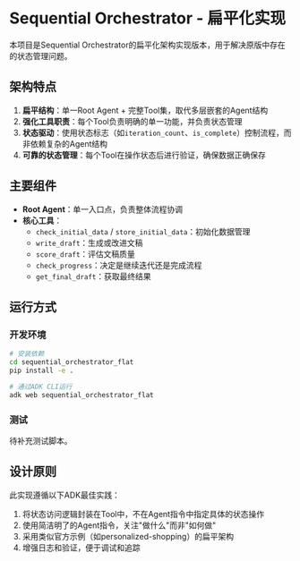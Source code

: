 # Sequential Orchestrator - 扁平化实现

本项目是Sequential Orchestrator的扁平化架构实现版本，用于解决原版中存在的状态管理问题。

## 架构特点

1. **扁平结构**：单一Root Agent + 完整Tool集，取代多层嵌套的Agent结构
2. **强化工具职责**：每个Tool负责明确的单一功能，并负责状态管理
3. **状态驱动**：使用状态标志（如`iteration_count`、`is_complete`）控制流程，而非依赖复杂的Agent结构
4. **可靠的状态管理**：每个Tool在操作状态后进行验证，确保数据正确保存

## 主要组件

- **Root Agent**：单一入口点，负责整体流程协调
- **核心工具**：
  - `check_initial_data` / `store_initial_data`：初始化数据管理
  - `write_draft`：生成或改进文稿
  - `score_draft`：评估文稿质量
  - `check_progress`：决定是继续迭代还是完成流程
  - `get_final_draft`：获取最终结果

## 运行方式

### 开发环境

```bash
# 安装依赖
cd sequential_orchestrator_flat
pip install -e .

# 通过ADK CLI运行
adk web sequential_orchestrator_flat
```

### 测试

待补充测试脚本。

## 设计原则

此实现遵循以下ADK最佳实践：

1. 将状态访问逻辑封装在Tool中，不在Agent指令中指定具体的状态操作
2. 使用简洁明了的Agent指令，关注"做什么"而非"如何做"
3. 采用类似官方示例（如personalized-shopping）的扁平架构
4. 增强日志和验证，便于调试和追踪 